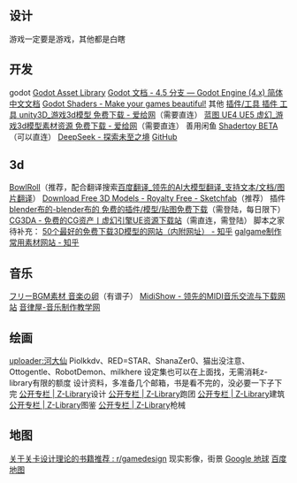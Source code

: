 ## 设计
游戏一定要是游戏，其他都是白瞎
## 开发
godot
[Godot Asset Library](https://godotengine.org/asset-library/asset)
[Godot 文档 - 4.5 分支 — Godot Engine (4.x) 简体中文文档](https://docs.godotengine.org/zh-cn/4.x/)
[Godot Shaders - Make your games beautiful!](https://godotshaders.com/)
其他
[插件/工具 插件 工具 unity3D_游戏3d模型 免费下载 - 爱给网](https://www.aigei.com/unity3d/model/plug_ins_47_tools)（需要直连）
[蓝图 UE4 UE5 虚幻_游戏3d模型素材资源 免费下载 - 爱给网](https://www.aigei.com/ue/list/blueprint)（需要直连）
善用闲鱼
[Shadertoy BETA](https://www.shadertoy.com/)（可以直连）
[DeepSeek - 探索未至之境](https://chat.deepseek.com/)
[GitHub](https://github.com/)
## 3d
[BowlRoll](https://bowlroll.net/)（推荐，配合翻译搜索[百度翻译_领先的AI大模型翻译_支持文本/文档/图片翻译](https://fanyi.baidu.com/mtpe-individual/transText#/)）
[Download Free 3D Models - Royalty Free - Sketchfab](https://sketchfab.com/features/free-3d-models)（推荐）
插件
[blender布的-blender布的 免费的插件/模型/贴图免费下载](https://blenderco.cn/)（需登陆，每日限下）
[CG3DA - 免费的CG资产丨虚幻引擎UE资源下载站](https://www.cg3da.com/)（需直连，需登陆）
脚本之家
待补充：
[ 50个最好的免费下载3D模型的网站（内附网址） - 知乎](https://zhuanlan.zhihu.com/p/40680702?tt_from=weixin)
[ galgame制作常用素材网站 - 知乎](https://zhuanlan.zhihu.com/p/394051701)
## 音乐
[フリーBGM素材 音楽の卵](https://ontama-m.com/)（有谱子）
[MidiShow - 领先的MIDI音乐交流与下载网站](https://www.midishow.com/)
[音律屋-音乐制作教学网](http://yinlvwu.com/)
## 绘画
[uploader:河大仙](https://e-hentai.org/?f_search=uploader%3A%E6%B2%B3%E5%A4%A7%E4%BB%99)
Piolkkdv、RED=STAR、ShanaZer0、猫出没注意、Ottogentle、RobotDemon、milkhere
设定集也可以在上面找，无需消耗z-library有限的额度
设计资料，多准备几个邮箱，书是看不完的，没必要一下子下完
[公开专栏 | Z-Library](https://zh.z-library.sk/booklists?searchQuery=%E8%AE%BE%E8%AE%A1)设计
[公开专栏 | Z-Library](https://zh.z-library.sk/booklists?searchQuery=trpg)跑团
[公开专栏 | Z-Library](https://zh.z-library.sk/booklists?searchQuery=%E5%BB%BA%E7%AD%91)建筑
[公开专栏 | Z-Library](https://zh.z-library.sk/booklists?searchQuery=%E5%9B%BE%E9%89%B4)图鉴
[公开专栏 | Z-Library](https://zh.z-library.sk/booklists?searchQuery=%E6%9E%AA%E6%A2%B0)枪械
## 地图
[关于关卡设计理论的书籍推荐 : r/gamedesign](https://www.reddit.com/r/gamedesign/comments/ti0lc6/book_recommendation_on_level_design_theory/?tl=zh-hans)
现实影像，街景
[Google 地球](https://earth.google.com/web/@0,-0.80459981,0a,22251752.77375655d,35y,0h,0t,0r/data=CgRCAggBQgIIAEoNCP___________wEQAA)
[百度地图](https://map.baidu.com/@13458861.694451878,3742021.8149219165,12.72z)
